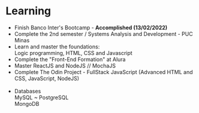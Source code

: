 # Learning


* Finish Banco Inter's Bootcamp - <b>Accomplished (13/02/2022)</b>
* Complete the 2nd semester / Systems Analysis and Development - PUC Minas
* Learn and master the foundations:</br>Logic programming, HTML, CSS and Javascript
* Complete the "Front-End Formation" at Alura
* Master ReactJS and NodeJS // MochaJS
* Complete The Odin Project - FullStack JavaScript (Advanced HTML and CSS, JavaScript, NodeJS)</br></br>
* Databases </br>
MySQL ~ PostgreSQL</br>
MongoDB

